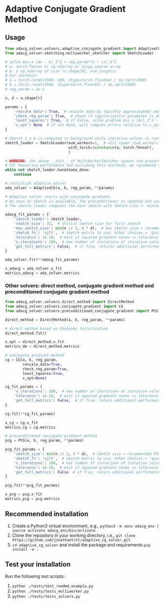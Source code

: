 # Adaptive Conjugate Gradient Method

## Usage 

```python
from adacg_solver.solvers.adaptive_conjugate_gradient import AdaptiveCG
from adacg_solver.sketching.multiworker_sketcher import SketchLoader

# solve min_x |Ax - b|_2^2 + reg_param**2 * |x|_2^2
# a: torch.Tensor or np.ndarray or scipy.sparse array
# b: a np.ndarray of size (a.shape[0], num_targets) 
# For instance:
# a = torch.randn(2500, 200, dtype=torch.float64) / np.sqrt(2500)
# b = torch.randn(2500, dtype=torch.float64) / np.sqrt(2500)
# reg_param = 1e-1

n, d = a.shape[0]

params = {
    'rescale_data': True,  # rescale data by (quickly approximated) max singular value of a - useful for numerical stability checks
    'check_reg_param': True,  # check if regularization parameter is above numerically significant threshold - if not, set reg_param to threshold
    'least_squares': True,  # if False, solve problem min_x |Ax|_2^2 - 2 * b' * x + reg_param**2 * |x|^2_2
    'x_opt': None  # if not None, will compute errors relative to x_opt (useful for testing)
}

# Sketch S x A is computed in background while iterative solver is running
sketch_loader = SketchLoader(num_workers=1,  # will spawn (num_workers + 2) sub-processes
                             with_torch=isinstance(a, torch.Tensor),
                             )

# WARNING: the above __init__ of MultiWorkerSketcher spawns sub-processes; that introduces an overhead (~2 seconds on a 6 cores / 12 vCPUs MacOS machine).
# For measuring performance and excluding this overhead, we recommend running the solver once the sub-processes are initialized.
while not sketch_loader.handshake_done:
    continue

# initialize adaptive solver
ada_solver = AdaptiveCG(a, b, reg_param, **params)

# Adaptive solver starts with conjugate gradient.
# As soon as sketch is available, the preconditioner is updated and used by the preconditioned CG solver.
# The sketch_loader computes the next sketch with sketch_size <- min(max_sketch_size, 2 * sketch_size) in the background. 

adacg_fit_params = {
    'sketch_loader': sketch_loader,
    'sketch_size': 32,  # initial sketch size for first sketch
    'max_sketch_size': min(n // 2, 4 * d),  # max sketch size = recommended PCG sketch size
    'sketch_fn': 'sjlt',  # sketch matrix to use; other choices = 'gaussian', 'srht',
    'tolerance': 1e-10,  # exit if squared gradient norms <= tolerance
    'n_iterations': 100,  # max number of iterations of iterative solver
    'get_full_metrics': False,  # if True, returns additional performance metrics
}

ada_solver.fit(**adacg_fit_params)

x_adacg = ada_solver.x_fit
metrics_adacg = ada_solver.metrics
```

### Other solvers: direct method, conjugate gradient method and preconditioned conjugate gradient method

```python
from adacg_solver.solvers.direct_method import DirectMethod 
from adacg_solver.solvers.conjugate_gradient import CG
from adacg_solver.solvers.preconditioned_conjugate_gradient import PCG

direct_method = DirectMethod(a, b, reg_param, **params)

# direct method based on Cholesky factorization
direct_method.fit()

x_opt = direct_method.x_fit
metrics_dm = direct_method.metrics

# conjugate gradient method
cg = CG(a, b, reg_param,
        rescale_data=True,
        check_reg_param=True,
        least_squares=True,
        x_opt=None)

cg_fit_params = {
    'n_iterations': 100,  # max number of iterations of iterative solver
    'tolerance': 1e-10,  # exit if squared gradient norms <= tolerance
    'get_full_metrics': False,  # if True, return additional performance metrics
}

cg.fit(**cg_fit_params)

x_cg = cg.x_fit
metrics_cg = cg.metrics

# preconditioned conjugate gradient method
pcg = PCG(a, b, reg_param, **params)

pcg_fit_params = {
    'sketch_size': min(n // 2, 4 * d),  # sketch size = recommended PCG sketch size
    'sketch_fn': 'sjlt',  # sketch matrix to use; other choices = 'gaussian', 'srht'
    'n_iterations': 100,  # max number of iterations of iterative solver
    'tolerance': 1e-10,  # exit if squared gradient norms <= tolerance
    'get_full_metrics': False  # if True, return additional performance metrics
}

pcg.fit(**pcg_fit_params)

x_pcg = pcg.x_fit
metrics_pcg = pcg.metrics

```

## Recommended installation
1. Create a Python3 virtual environment, e.g., `python3 -m venv adacg_env | source activate adacg_env/bin/activate`
2. Clone the repository in your working directory, i.e., `git clone https://github.com/jonathanlctt/adaptive_cg_solver.git`
3. `cd adaptive_cg_solver` and install the package and requirements `pip install -e .`

## Test your installation
Run the following test scripts:
1. `python ./tests/test_readmd_example.py`
2. `python ./tests/tests_multiworker.py`
3. `python ./tests/tests_solvers.py`